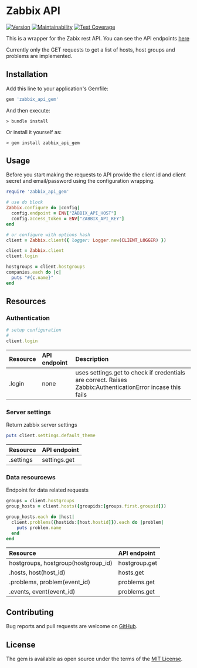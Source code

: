 # Zabbix API

[![Version](https://img.shields.io/gem/v/zabbix_api_gem.svg)](https://rubygems.org/gems/zabbix_api_gem)
[![Maintainability](https://api.codeclimate.com/v1/badges/de2999161abdc8179fde/maintainability)](https://codeclimate.com/github/jancotanis/zabbix/maintainability)
[![Test Coverage](https://api.codeclimate.com/v1/badges/de2999161abdc8179fde/test_coverage)](https://codeclimate.com/github/jancotanis/zabbix/test_coverage)

This is a wrapper for the Zabix rest API. You can see the
API endpoints [here](https://www.zabbix.com/documentation/current/en/manual/api/reference/)

Currently only the GET requests to get a list of hosts, host groups and problems are implemented.

## Installation

Add this line to your application's Gemfile:

```ruby
gem 'zabbix_api_gem'
```

And then execute:

```console
> bundle install
```

Or install it yourself as:

```console
> gem install zabbix_api_gem
```

## Usage

Before you start making the requests to API provide the client id and client secret and
email/password using the configuration wrapping.

```ruby
require 'zabbix_api_gem'

# use do block
Zabbix.configure do |config|
  config.endpoint = ENV["ZABBIX_API_HOST"]
  config.access_token = ENV["ZABBIX_API_KEY"]
end

# or configure with options hash
client = Zabbix.client({ logger: Logger.new(CLIENT_LOGGER) })

client = Zabbix.client
client.login

hostgroups = client.hostgroups
companies.each do |c|
  puts "#{c.name}"
end
```

## Resources

### Authentication

```ruby
# setup configuration
#
client.login
```

|Resource|API endpoint|Description|
|:--|:--|:--|
|.login| none |uses settings.get to check if credentials are correct. Raises Zabbix:AuthenticationError incase this fails|

### Server settings

Return zabbix server settings

```ruby
puts client.settings.default_theme
```

|Resource|API endpoint|
|:--|:--|
|.settings|settings.get|

### Data resourcews

Endpoint for data related requests

```ruby
groups = client.hostgroups
group_hosts = client.hosts({groupids:[groups.first.groupid]})

group_hosts.each do |host|
  client.problems({hostids:[host.hostid]}).each do |problem|
    puts problem.name
  end
end
```

|Resource|API endpoint|
|:--|:--|
|hostgroups, hostgroup(hostgroup_id)|hostgroup.get|
|.hosts, host(host_id)|hosts.get|
|.problems, problem(event_id)|problems.get|
|.events, event(event_id)|problems.get|

## Contributing

Bug reports and pull requests are welcome on [GitHub](https://github.com/jancotanis/zabbix).

## License

The gem is available as open source under the terms of the [MIT License](https://opensource.org/licenses/MIT).
